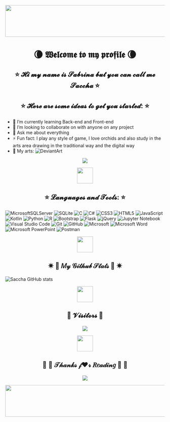 <p align="center"><img alingn="center" src="https://images-wixmp-ed30a86b8c4ca887773594c2.wixmp.com/f/2d7aee51-8199-49aa-a6ff-392ff34d32f5/davewa1-03f397ef-3c71-47d8-9eb5-a791c180c8de.gif?token=eyJ0eXAiOiJKV1QiLCJhbGciOiJIUzI1NiJ9.eyJzdWIiOiJ1cm46YXBwOjdlMGQxODg5ODIyNjQzNzNhNWYwZDQxNWVhMGQyNmUwIiwiaXNzIjoidXJuOmFwcDo3ZTBkMTg4OTgyMjY0MzczYTVmMGQ0MTVlYTBkMjZlMCIsIm9iaiI6W1t7InBhdGgiOiJcL2ZcLzJkN2FlZTUxLTgxOTktNDlhYS1hNmZmLTM5MmZmMzRkMzJmNVwvZGF2ZXdhMS0wM2YzOTdlZi0zYzcxLTQ3ZDgtOWViNS1hNzkxYzE4MGM4ZGUuZ2lmIn1dXSwiYXVkIjpbInVybjpzZXJ2aWNlOmZpbGUuZG93bmxvYWQiXX0.Y990kkABxxiONcsaemF4bTu0fBuRODOaOth5wOIA9Dk" width = "1000" height = "100" /></p>

# <p align = "center">🌘 𝖂𝖊𝖑𝖈𝖔𝖒𝖊 𝖙𝖔 𝖒𝖞 𝖕𝖗𝖔𝖋𝖎𝖑𝖊 🌘</p>
## <p align = "center ">⭐ 𝓗𝓲 𝓶𝔂 𝓷𝓪𝓶𝓮 𝓲𝓼 𝓢𝓪𝓫𝓻𝓲𝓷𝓪 𝓫𝓾𝓽 𝔂𝓸𝓾 𝓬𝓪𝓷 𝓬𝓪𝓵𝓵 𝓶𝓮 𝓢𝓪𝓬𝓬𝓱𝓪 ⭐</p>

## <p align = "center ">⭐ 𝓗𝓮𝓻𝓮 𝓪𝓻𝓮 𝓼𝓸𝓶𝓮 𝓲𝓭𝓮𝓪𝓼 𝓽𝓸 𝓰𝓮𝓽 𝔂𝓸𝓾 𝓼𝓽𝓪𝓻𝓽𝓮𝓭: ⭐</p>

- 🌱 I’m currently learning Back-end and Front-end
- 👯 I’m looking to collaborate on with anyone on any project
- 💬 Ask me about everything
- ⚡ Fun fact: I play any style of game, I love orchids and also study in the arts area drawing in the traditional way and the digital way 
- 🎨 My arts: ![DeviantArt](https://img.shields.io/badge/DeviantArt-05CC47?style=for-the-badge&logo=deviantart&logoColor=white})

<p align="center"><img alingn="center" src="https://c.tenor.com/6nBor-Pxi8MAAAAC/anime-onodera.gif " /></p>


<p align="center"><img alingn="center" src="https://thumbs.gfycat.com/ConventionalMiniatureHornedviper-max-1mb.gif" width = "50" height = "50"/></p>

## <p align = "center ">⭐ 𝓛𝓪𝓷𝓰𝓾𝓪𝓰𝓮𝓼 𝓪𝓷𝓭 𝓣𝓸𝓸𝓵𝓼: ⭐</p>

![MicrosoftSQLServer](https://img.shields.io/badge/Microsoft%20SQL%20Sever-CC2927?style=for-the-badge&logo=microsoft%20sql%20server&logoColor=white)
![SQLite](https://img.shields.io/badge/sqlite-%2307405e.svg?style=for-the-badge&logo=sqlite&logoColor=white)
![C](https://img.shields.io/badge/c-%2300599C.svg?style=for-the-badge&logo=c&logoColor=white)
![C#](https://img.shields.io/badge/c%23-%23239120.svg?style=for-the-badge&logo=c-sharp&logoColor=white)
![CSS3](https://img.shields.io/badge/css3-%231572B6.svg?style=for-the-badge&logo=css3&logoColor=white)
![HTML5](https://img.shields.io/badge/html5-%23E34F26.svg?style=for-the-badge&logo=html5&logoColor=white) 
![JavaScript](https://img.shields.io/badge/javascript-%23323330.svg?style=for-the-badge&logo=javascript&logoColor=%23F7DF1E)
![Kotlin](https://img.shields.io/badge/kotlin-%230095D5.svg?style=for-the-badge&logo=kotlin&logoColor=white)
![Python](https://img.shields.io/badge/python-3670A0?style=for-the-badge&logo=python&logoColor=ffdd54)
![R](https://img.shields.io/badge/r-%23276DC3.svg?style=for-the-badge&logo=r&logoColor=white)
![Bootstrap](https://img.shields.io/badge/bootstrap-%23563D7C.svg?style=for-the-badge&logo=bootstrap&logoColor=white)
![Flask](https://img.shields.io/badge/flask-%23000.svg?style=for-the-badge&logo=flask&logoColor=white)
![jQuery](https://img.shields.io/badge/jquery-%230769AD.svg?style=for-the-badge&logo=jquery&logoColor=white)
![Jupyter Notebook](https://img.shields.io/badge/jupyter-%23FA0F00.svg?style=for-the-badge&logo=jupyter&logoColor=white)
![Visual Studio Code](https://img.shields.io/badge/Visual%20Studio%20Code-0078d7.svg?style=for-the-badge&logo=visual-studio-code&logoColor=white)
![Git](https://img.shields.io/badge/git-%23F05033.svg?style=for-the-badge&logo=git&logoColor=white)
![GitHub](https://img.shields.io/badge/github-%23121011.svg?style=for-the-badge&logo=github&logoColor=white)
![Microsoft](https://img.shields.io/badge/Microsoft-0078D4?style=for-the-badge&logo=microsoft&logoColor=white)
![Microsoft Word](https://img.shields.io/badge/Microsoft_Word-2B579A?style=for-the-badge&logo=microsoft-word&logoColor=white)
![Microsoft PowerPoint](https://img.shields.io/badge/Microsoft_PowerPoint-B7472A?style=for-the-badge&logo=microsoft-powerpoint&logoColor=white)
![Postman](https://img.shields.io/badge/Postman-FF6C37?style=for-the-badge&logo=postman&logoColor=white)

<p align="center"><img alingn="center" src="https://thumbs.gfycat.com/ConventionalMiniatureHornedviper-max-1mb.gif" width = "50" height = "50"/></p>


## <p align = "center "> ✷  🎀  𝑀𝓎 𝒢𝒾𝓉𝒽𝓊𝒷 𝒮𝓉𝒶𝓉𝓈  🎀  ✷ </p>

![Saccha GitHub stats](https://github-readme-stats.vercel.app/api?username=Saccha&show_icons=true&theme=cobalt)


<p align="center"><img alingn="center" src="https://thumbs.gfycat.com/ConventionalMiniatureHornedviper-max-1mb.gif" width = "50" height = "50"/></p>


## <p align="center"> 👀 𝓥𝓲𝓼𝓲𝓽𝓸𝓻𝓼 👀 </p>

<p align="center"><img alingn="center" src="https://profile-counter.glitch.me/SeuPerfildoGitHub/count.svg" /></p>


<p align="center"><img alingn="center" src="https://thumbs.gfycat.com/ConventionalMiniatureHornedviper-max-1mb.gif" width = "50" height = "50"/></p>

## <p align="center"> 🍧  🎀  𝒯𝒽𝒶𝓃𝓀𝓈 𝒻❤𝓇 𝑅𝑒𝒶𝒹𝒾𝓃𝑔  🎀  🍧</p>
<p align="center"><img alingn="center" src="https://c.tenor.com/wYJQw1NKIbsAAAAC/anime-cute.gif " /></p>


<p align="center"><img alingn="center" src="https://images-wixmp-ed30a86b8c4ca887773594c2.wixmp.com/f/2d7aee51-8199-49aa-a6ff-392ff34d32f5/davewa1-03f397ef-3c71-47d8-9eb5-a791c180c8de.gif?token=eyJ0eXAiOiJKV1QiLCJhbGciOiJIUzI1NiJ9.eyJzdWIiOiJ1cm46YXBwOjdlMGQxODg5ODIyNjQzNzNhNWYwZDQxNWVhMGQyNmUwIiwiaXNzIjoidXJuOmFwcDo3ZTBkMTg4OTgyMjY0MzczYTVmMGQ0MTVlYTBkMjZlMCIsIm9iaiI6W1t7InBhdGgiOiJcL2ZcLzJkN2FlZTUxLTgxOTktNDlhYS1hNmZmLTM5MmZmMzRkMzJmNVwvZGF2ZXdhMS0wM2YzOTdlZi0zYzcxLTQ3ZDgtOWViNS1hNzkxYzE4MGM4ZGUuZ2lmIn1dXSwiYXVkIjpbInVybjpzZXJ2aWNlOmZpbGUuZG93bmxvYWQiXX0.Y990kkABxxiONcsaemF4bTu0fBuRODOaOth5wOIA9Dk" width = "1100" height = "100" /></p>



<!--
**Saccha/Saccha** is a ✨ _special_ ✨ repository because its `README.md` (this file) appears on your GitHub profile.

Here are some ideas to get you started:

- 🔭 I’m currently working on ...
- 🌱 I’m currently learning ...
- 👯 I’m looking to collaborate on ...
- 🤔 I’m looking for help with ...
- 💬 Ask me about ...
- 📫 How to reach me: ...
- 😄 Pronouns: ...
- ⚡ Fun fact: ...
-->
